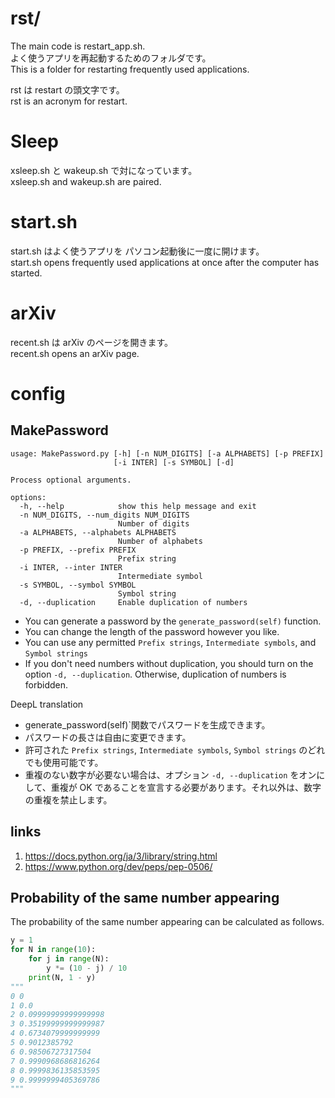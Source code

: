 # rst/

The main code is restart_app.sh.  
よく使うアプリを再起動するためのフォルダです。  
This is a folder for restarting frequently used applications.

rst は restart の頭文字です。  
rst is an acronym for restart.

# Sleep

xsleep.sh と wakeup.sh で対になっています。  
xsleep.sh and wakeup.sh are paired.

# start.sh

start.sh はよく使うアプリを パソコン起動後に一度に開けます。  
start.sh opens frequently used applications at once after the computer has started.


# arXiv

recent.sh は arXiv のページを開きます。  
recent.sh opens an arXiv page.

# config

## MakePassword

```
usage: MakePassword.py [-h] [-n NUM_DIGITS] [-a ALPHABETS] [-p PREFIX]
                       [-i INTER] [-s SYMBOL] [-d]

Process optional arguments.

options:
  -h, --help            show this help message and exit
  -n NUM_DIGITS, --num_digits NUM_DIGITS
                        Number of digits
  -a ALPHABETS, --alphabets ALPHABETS
                        Number of alphabets
  -p PREFIX, --prefix PREFIX
                        Prefix string
  -i INTER, --inter INTER
                        Intermediate symbol
  -s SYMBOL, --symbol SYMBOL
                        Symbol string
  -d, --duplication     Enable duplication of numbers
```

* You can generate a password by the `generate_password(self)` function.
* You can change the length of the password however you like.
* You can use any permitted `Prefix strings`, `Intermediate symbols`, and `Symbol strings`
* If you don't need numbers without duplication, you should turn on the option `-d, --duplication`. Otherwise, duplication of numbers is forbidden.

DeepL translation

* generate_password(self)`関数でパスワードを生成できます。
* パスワードの長さは自由に変更できます。
* 許可された `Prefix strings`, `Intermediate symbols`, `Symbol strings` のどれでも使用可能です。
* 重複のない数字が必要ない場合は、オプション `-d, --duplication` をオンにして、重複が OK であることを宣言する必要があります。それ以外は、数字の重複を禁止します。

## links

1.  https://docs.python.org/ja/3/library/string.html
1.  https://www.python.org/dev/peps/pep-0506/

## Probability of the same number appearing

The probability of the same number appearing can be calculated as follows.

```python
y = 1
for N in range(10):
    for j in range(N):
        y *= (10 - j) / 10 
    print(N, 1 - y)
"""
0 0
1 0.0
2 0.09999999999999998
3 0.35199999999999987
4 0.6734079999999999
5 0.9012385792
6 0.98506727317504
7 0.9990968686816264
8 0.9999836135853595
9 0.9999999405369786
"""
```